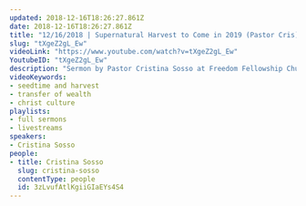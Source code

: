 ```yaml
---
updated: 2018-12-16T18:26:27.861Z
date: 2018-12-16T18:26:27.861Z
title: "12/16/2018 | Supernatural Harvest to Come in 2019 (Pastor Cris)"
slug: "tXgeZ2gL_Ew"
videoLink: "https://www.youtube.com/watch?v=tXgeZ2gL_Ew"
YoutubeID: "tXgeZ2gL_Ew"
description: "Sermon by Pastor Cristina Sosso at Freedom Fellowship Church, delivered on December 16th 2018."
videoKeywords:
- seedtime and harvest
- transfer of wealth
- christ culture
playlists:
- full sermons
- livestreams
speakers:
- Cristina Sosso
people:
- title: Cristina Sosso
  slug: cristina-sosso
  contentType: people
  id: 3zLvufAtlKgiiGIaEYs4S4
---
```

